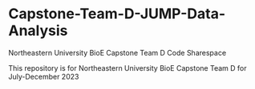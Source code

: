 # Capstone-Team-D-JUMP-Data-Analysis
Northeastern University BioE Capstone Team D Code Sharespace

This repository is for Northeastern University BioE Capstone Team D for July-December 2023
